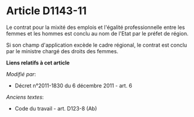 # Article D1143-11

Le     contrat pour la mixité des emplois et l'égalité professionnelle entre les femmes et les hommes  est conclu au nom de
l'Etat par le préfet de région. 

Si son champ d'application excède le cadre régional, le contrat est conclu par le ministre chargé des droits des femmes.

**Liens relatifs à cet article**

_Modifié par_:

  - Décret n°2011-1830 du 6 décembre 2011 - art. 6

_Anciens textes_:

  - Code du travail - art. D123-8 (Ab)
